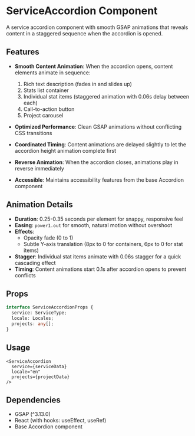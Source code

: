 # ServiceAccordion Component

A service accordion component with smooth GSAP animations that reveals content in a staggered sequence when the accordion is opened.

## Features

- **Smooth Content Animation**: When the accordion opens, content elements animate in sequence:
  1. Rich text description (fades in and slides up)
  2. Stats list container
  3. Individual stat items (staggered animation with 0.06s delay between each)
  4. Call-to-action button
  5. Project carousel

- **Optimized Performance**: Clean GSAP animations without conflicting CSS transitions
- **Coordinated Timing**: Content animations are delayed slightly to let the accordion height animation complete first
- **Reverse Animation**: When the accordion closes, animations play in reverse immediately
- **Accessible**: Maintains accessibility features from the base Accordion component

## Animation Details

- **Duration**: 0.25-0.35 seconds per element for snappy, responsive feel
- **Easing**: `power1.out` for smooth, natural motion without overshoot
- **Effects**: 
  - Opacity fade (0 to 1)
  - Subtle Y-axis translation (8px to 0 for containers, 6px to 0 for stat items)
- **Stagger**: Individual stat items animate with 0.06s stagger for a quick cascading effect
- **Timing**: Content animations start 0.1s after accordion opens to prevent conflicts

## Props

```typescript
interface ServiceAccordionProps {
  service: ServiceType;
  locale: Locales;
  projects: any[];
}
```

## Usage

```tsx
<ServiceAccordion 
  service={serviceData}
  locale="en"
  projects={projectData}
/>
```

## Dependencies

- GSAP (^3.13.0)
- React (with hooks: useEffect, useRef)
- Base Accordion component 
